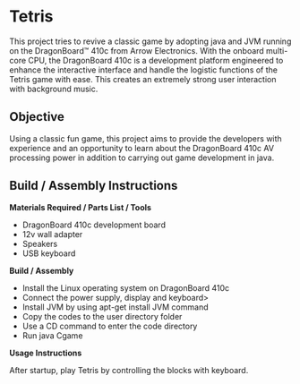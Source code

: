 # Tetris
This project tries to revive a classic game by adopting java and JVM running on the DragonBoard™ 410c from Arrow Electronics. With the onboard multi-core CPU, the DragonBoard 410c is a development platform engineered to enhance the interactive interface and handle the logistic functions of the Tetris game with ease. This creates an extremely strong user interaction with background music.

## Objective

Using a classic fun game, this project aims to provide the developers with experience and an opportunity to learn about the DragonBoard 410c AV processing power in addition to carrying out game development in java.

## Build / Assembly Instructions

**Materials Required / Parts List / Tools**

- DragonBoard 410c development board
- 12v wall adapter
- Speakers
- USB keyboard

**Build / Assembly**

- Install the Linux operating system on DragonBoard 410c
- Connect the power supply, display and keyboard> 
- Install JVM by using apt-get install JVM command
- Copy the codes to the user directory folder
- Use a CD command to enter the code directory
- Run java Cgame

**Usage Instructions**

After startup, play Tetris by controlling the blocks with keyboard.
